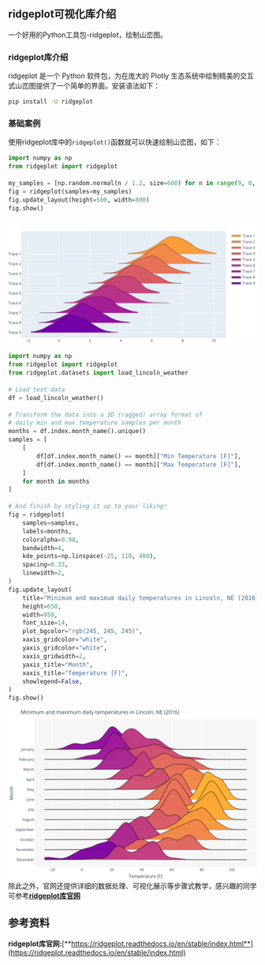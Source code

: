 <a name="JAhrM"></a>
## ridgeplot可视化库介绍
一个好用的Python工具包-ridgeplot，绘制山峦图。
<a name="GvbbD"></a>
### ridgeplot库介绍
ridgeplot 是一个 Python 软件包，为在庞大的 Plotly 生态系统中绘制精美的交互式山峦图提供了一个简单的界面。安装语法如下：
```bash
pip install -U ridgeplot
```
<a name="EQ1Y5"></a>
### 基础案例
使用ridgeplot库中的`ridgeplot()`函数就可以快速绘制山峦图，如下：
```python
import numpy as np
from ridgeplot import ridgeplot

my_samples = [np.random.normal(n / 1.2, size=600) for n in range(9, 0, -1)]
fig = ridgeplot(samples=my_samples)
fig.update_layout(height=500, width=800)
fig.show()
```
![](./img/1699885598775-0a29d744-ee17-4e3e-acb6-19cc46bd9029.png)
```python
import numpy as np
from ridgeplot import ridgeplot
from ridgeplot.datasets import load_lincoln_weather

# Load test data
df = load_lincoln_weather()

# Transform the data into a 3D (ragged) array format of
# daily min and max temperature samples per month
months = df.index.month_name().unique()
samples = [
    [
        df[df.index.month_name() == month]["Min Temperature [F]"],
        df[df.index.month_name() == month]["Max Temperature [F]"],
    ]
    for month in months
]

# And finish by styling it up to your liking!
fig = ridgeplot(
    samples=samples,
    labels=months,
    coloralpha=0.98,
    bandwidth=4,
    kde_points=np.linspace(-25, 110, 400),
    spacing=0.33,
    linewidth=2,
)
fig.update_layout(
    title="Minimum and maximum daily temperatures in Lincoln, NE (2016)",
    height=650,
    width=950,
    font_size=14,
    plot_bgcolor="rgb(245, 245, 245)",
    xaxis_gridcolor="white",
    yaxis_gridcolor="white",
    xaxis_gridwidth=2,
    yaxis_title="Month",
    xaxis_title="Temperature [F]",
    showlegend=False,
)
fig.show()
```
![灵活配置参数](./img/1699885598741-15411cbe-8bf5-4a02-9f1e-b099738d5744.png "灵活配置参数")<br />除此之外，官网还提供详细的数据处理、可视化展示等步骤式教学，感兴趣的同学可参考[**ridgeplot库官网**](https://ridgeplot.readthedocs.io/en/stable/index.html)
<a name="kK0Ln"></a>
## 参考资料
**ridgeplot库官网:**[**https://ridgeplot.readthedocs.io/en/stable/index.html**](https://ridgeplot.readthedocs.io/en/stable/index.html)
